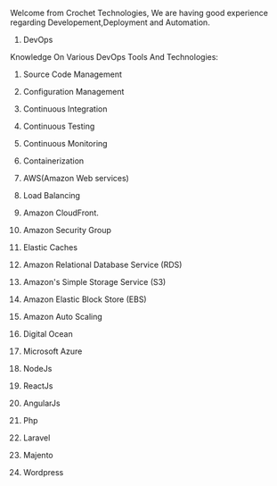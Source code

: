 Welcome from Crochet Technologies,
We are having good experience regarding Developement,Deployment and Automation.

1. DevOps

Knowledge On Various DevOps Tools And Technologies:
  1. Source Code Management
  2. Configuration Management
  3. Continuous Integration
  4. Continuous Testing
  5. Continuous Monitoring
  6. Containerization

2. AWS(Amazon Web services)

  1. Load Balancing
  2. Amazon CloudFront.
  3. Amazon Security Group
  4. Elastic Caches
  5. Amazon Relational Database Service (RDS)
  6. Amazon's Simple Storage Service (S3)
  7. Amazon Elastic Block Store (EBS)
  8. Amazon Auto Scaling 
  
3. Digital Ocean
4. Microsoft Azure
5. NodeJs
6. ReactJs
7. AngularJs
8. Php
9. Laravel
10. Majento
11. Wordpress
